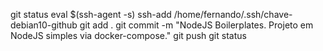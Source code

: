 
git status
eval $(ssh-agent -s)
ssh-add /home/fernando/.ssh/chave-debian10-github
git add .
git commit -m "NodeJS Boilerplates. Projeto em NodeJS simples via docker-compose."
git push
git status
